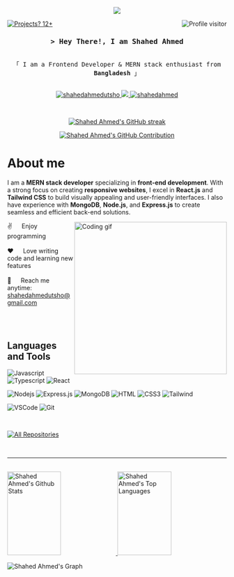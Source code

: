 <p align="center">
  <a href="https://github.com/shahedahmedutsho">
    <img src="https://readme-typing-svg.herokuapp.com/?lines=Front%20End%20Developer;MERN%20Stack%20Enthusiast;Always%20Learning%20New%20Things&center=true&width=380&height=45&color=4B88F6">
  </a>
</p>
<a href="https://komarev.com/ghpvc/?username=shahedahmedutsho">
  <img align="right" src="https://komarev.com/ghpvc/?username=shahedahmedutsho&label=Visitors&color=4B88F6&style=flat" alt="Profile visitor" />
</a>

[![Projects? 12+](https://img.shields.io/badge/Projects-12%2B-4B88F6?style=flat)](https://github.com/shahedahmedutsho)

<!-- Intro  -->
<h3 align="center">
        <samp>&gt; Hey There!, I am
                <b>Shahed Ahmed</b>
        </samp>
</h3>

<p align="center"> 
  <samp>
  <!--  <a href="https://www.google.com/search?q=Shahed+Ahmed">「 Google Me 」</a> -->
    <br>
    「 I am a Frontend Developer & MERN stack enthusiast from <b>Bangladesh</b> 」
    <br>
    <br>
  </samp>
</p>

<p align="center">
 <a href="https://linkedin.com/in/shahedahmedutsho" target="blank">
  <img src="https://img.shields.io/badge/LinkedIn-4B88F6?style=for-the-badge&logo=linkedin&logoColor=white" alt="shahedahmedutsho"/>
 </a>
 <a href="https://twitter.com/iam_shahedahmed" target="_blank">
  <img src="https://img.shields.io/badge/Twitter-4B88F6?style=for-the-badge&logo=twitter&logoColor=white" />
 </a>
<!-- <a href="https://instagram.com/iamshahedahmed" target="_blank">
  <img src="https://img.shields.io/badge/Instagram-4B88F6?style=for-the-badge&logo=instagram&logoColor=white" alt="shahedahmed" />
 </a> -->
 <a href="https://facebook.com/iamshahedahmed" target="_blank">
  <img src="https://img.shields.io/badge/Facebook-4B88F6?&style=for-the-badge&logo=facebook&logoColor=white" alt="shahedahmed"  />
  </a> 
</p>
<br />
<p align="center">
  <a href="https://github.com/shahedahmedutsho">
    <img src="https://github-readme-streak-stats.herokuapp.com/?user=shahedahmedutsho&theme=react&border=4B88F6&background=0D1117" alt="Shahed Ahmed's GitHub streak"/>
  </a>
</p>

<p align="center">
  <a href="https://github.com/shahedahmedutsho">
    <img src="https://github-profile-summary-cards.vercel.app/api/cards/profile-details?username=shahedahmedutsho&theme=github_dark&border=4B88F6" alt="Shahed Ahmed's GitHub Contribution"/>
  </a>
</p>

<!-- About Section -->
 # About me
 I am a **MERN stack developer** specializing in **front-end development**. With a strong focus on creating **responsive websites**, I excel in **React.js** and **Tailwind CSS** to build visually appealing and user-friendly interfaces. I also have experience with **MongoDB**, **Node.js**, and **Express.js** to create seamless and efficient back-end solutions.
<p>
 <img align="right" width="350" src="/assets/programmer.gif" alt="Coding gif" />
  
 ✌️ &emsp; Enjoy programming  <br/><br/>
 ❤️ &emsp; Love writing code and learning new features<br/><br/>
 📧 &emsp; Reach me anytime: shahedahmedutsho@gmail.com<br/><br/>


</p>

<br/>


## Languages and Tools

![Javascript](https://img.shields.io/badge/Javascript-F0DB4F?style=for-the-badge&labelColor=black&logo=javascript&logoColor=F0DB4F)
![Typescript](https://img.shields.io/badge/Typescript-007acc?style=for-the-badge&labelColor=black&logo=typescript&logoColor=007acc)
![React](https://img.shields.io/badge/-React-61DBFB?style=for-the-badge&labelColor=black&logo=react&logoColor=61DBFB)
<!--![Next.js](https://img.shields.io/badge/next.js-000000?style=for-the-badge&logo=nextdotjs&logoColor=white) -->
![Nodejs](https://img.shields.io/badge/Nodejs-3C873A?style=for-the-badge&labelColor=black&logo=node.js&logoColor=3C873A)
![Express.js](https://img.shields.io/badge/Express.js-000000?style=for-the-badge&logo=express&logoColor=white)
![MongoDB](https://img.shields.io/badge/MongoDB-4EA94B?style=for-the-badge&logo=mongodb&logoColor=white)
![HTML](https://img.shields.io/badge/HTML5-E34F26?style=for-the-badge&logo=html5&logoColor=white)
![CSS3](https://img.shields.io/badge/CSS3-1572B6?style=for-the-badge&logo=css3&logoColor=white)
![Tailwind](https://img.shields.io/badge/Tailwind_CSS-092749?style=for-the-badge&logo=tailwindcss&logoColor=06B6D4&labelColor=000000)
<!-- ![Bootstrap](https://img.shields.io/badge/Bootstrap-563D7C?style=for-the-badge&logo=bootstrap&logoColor=white) -->
<!-- ![Redux](https://img.shields.io/badge/Redux-593D88?style=for-the-badge&logo=redux&logoColor=white) -->
![VSCode](https://img.shields.io/badge/Visual_Studio-4B88F6?style=for-the-badge&logo=visual%20studio&logoColor=white)
![Git](https://img.shields.io/badge/Git-F05032?style=for-the-badge&logo=git&logoColor=white)

<br/>

<p align="left">
  <a href="https://github.com/shahedahmedutsho?tab=repositories" target="_blank">
    <img alt="All Repositories" title="All Repositories" src="https://img.shields.io/badge/-All%20Repos-4B88F6?style=for-the-badge&logo=koding&logoColor=white"/>
  </a>
</p>

<br/>
<hr/>
<br/>

<a> 
  <a href="https://github.com/shahedahmedutsho">
    <img alt="Shahed Ahmed's Github Stats" src="https://denvercoder1-github-readme-stats.vercel.app/api?username=shahedahmedutsho&show_icons=true&count_private=true&theme=react&border_color=4B88F6&bg_color=0D1117&title_color=4B88F6&icon_color=4B88F6" height="192px" width="49.5%"/>
  </a>
  <a href="https://github.com/shahedahmedutsho">
    <img alt="Shahed Ahmed's Top Languages" src="https://denvercoder1-github-readme-stats.vercel.app/api/top-langs/?username=shahedahmedutsho&langs_count=8&layout=compact&theme=react&border_color=4B88F6&bg_color=0D1117&title_color=4B88F6&icon_color=4B88F6" height="192px" width="49.5%"/>
  </a>
  <br/>
</a>

![Shahed Ahmed's Graph](https://github-readme-activity-graph.vercel.app/graph?username=shahedahmedutsho&custom_title=Shahed%20Ahmed's%20GitHub%20Activity%20Graph&bg_color=0D1117&color=4B88F6&line=4B88F6&point=4B88F6&area_color=4B88F6&title_color=4B88F6&area=true)
